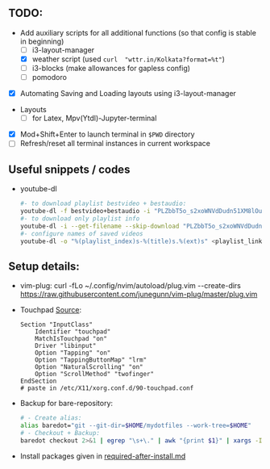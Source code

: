 ## TODO:
* Add auxiliary scripts for all additional functions (so that config is stable in beginning)
    * [ ] i3-layout-manager
    * [x] weather script (used `curl  "wttr.in/Kolkata?format=%t"`)
    * [ ] i3-blocks (make allowances for gapless config)
    * [ ] pomodoro
* [x] Automating Saving and Loading layouts using i3-layout-manager
* Layouts
    * [ ] for Latex, Mpv(Ytdl)-Jupyter-terminal
* [x] Mod+Shift+Enter to launch terminal in `$PWD` directory
* [ ] Refresh/reset all terminal instances in current workspace

## Useful snippets / codes
* youtube-dl
    ```sh
    #- to download playlist bestvideo + bestaudio:
    youtube-dl -f bestvideo+bestaudio -i "PLZbbT5o_s2xoWNVdDudn51XM8lOuZ_Njv"
    #- to download only playlist info
    youtube-dl -i --get-filename --skip-download "PLZbbT5o_s2xoWNVdDudn51XM8lOuZ_Njv" >> courselist.md
    #- configure names of saved videos
    youtube-dl -o "%(playlist_index)s-%(title)s.%(ext)s" <playlist_link>
    ```

## Setup details:
* vim-plug:
    curl -fLo ~/.config/nvim/autoload/plug.vim  --create-dirs \
                https://raw.githubusercontent.com/junegunn/vim-plug/master/plug.vim
* Touchpad [Source](https://cravencode.com/post/essentials/enable-tap-to-click-in-i3wm):
    ```
    Section "InputClass"
        Identifier "touchpad"
        MatchIsTouchpad "on"
        Driver "libinput"
        Option "Tapping" "on"
        Option "TappingButtonMap" "lrm"
        Option "NaturalScrolling" "on"
        Option "ScrollMethod" "twofinger"
    EndSection
    # paste in /etc/X11/xorg.conf.d/90-touchpad.conf
    ```

* Backup for bare-repository:
    ```sh
    # - Create alias:
    alias baredot="git --git-dir=$HOME/mydotfiles --work-tree=$HOME"
    # - Checkout + Backup:
    baredot checkout 2>&1 | egrep "\s+\." | awk "{print $1}" | xargs -I{} mv {} {}.bak
    ```
* Install packages given in [required-after-install.md](mydotfiles/required-after-install.md)
